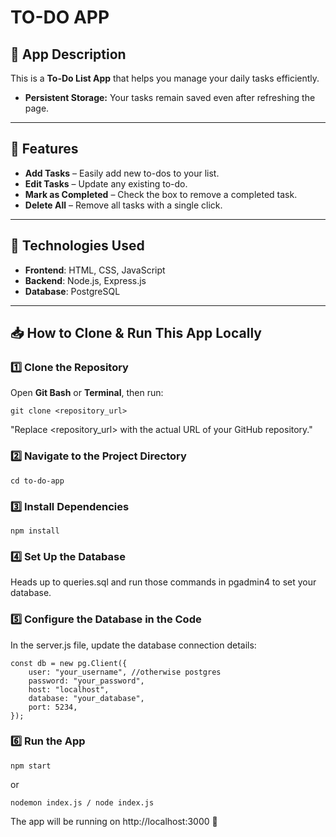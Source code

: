 # TO-DO APP


## 📌 App Description
This is a **To-Do List App** that helps you manage your daily tasks efficiently.  
- **Persistent Storage:** Your tasks remain saved even after refreshing the page.  

---


## 🚀 Features
- **Add Tasks** – Easily add new to-dos to your list.  
- **Edit Tasks** – Update any existing to-do.  
- **Mark as Completed** – Check the box to remove a completed task.  
- **Delete All** – Remove all tasks with a single click.  

---


## 📌 Technologies Used

- **Frontend**: HTML, CSS, JavaScript
- **Backend**: Node.js, Express.js
- **Database**: PostgreSQL

---


## 📥 How to Clone & Run This App Locally

### 1️⃣ Clone the Repository

Open **Git Bash** or **Terminal**, then run:  

    git clone <repository_url>

"Replace <repository_url> with the actual URL of your GitHub repository."

### 2️⃣ Navigate to the Project Directory

    cd to-do-app

### 3️⃣ Install Dependencies

    npm install

### 4️⃣ Set Up the Database

Heads up to queries.sql and run those commands in pgadmin4 to set your database.

### 5️⃣ Configure the Database in the Code

In the server.js file, update the database connection details:

    const db = new pg.Client({
        user: "your_username", //otherwise postgres
        password: "your_password",
        host: "localhost",
        database: "your_database",
        port: 5234,
    });

### 6️⃣ Run the App

    npm start

or 

    nodemon index.js / node index.js

The app will be running on http://localhost:3000 🎉

